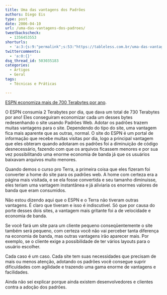 ```yaml
---
title: Uma das vantagens dos Padrões
authors: Diego Eis
type: post
date: 2006-04-10
url: /uma-das-vantagens-dos-padroes/
tweetbackscheck:
  - 1356453553
shorturls:
  - 'a:3:{s:9:"permalink";s:53:"https://tableless.com.br/uma-das-vantagens-dos-padroes";s:7:"tinyurl";s:26:"https://tinyurl.com/3jhgtcd";s:4:"isgd";s:19:"https://is.gd/uOwYWk";}'
twittercomments:
  - 'a:0:{}'
dsq_thread_id: 503035183
categories:
  - Artigos
  - Geral
tags:
  - Técnicas e Práticas

---
```

[ESPN economiza mais de 700 Terabytes por ano][1].

O ESPN consumia 2 Terabytes por dia, que dava um total de 730 Terabytes por ano! Eles conseguiram economizar cada um desses bytes redesenhando o site usando Padrões Web. Adotar os padrões trazem muitas vantagens para o site. Dependendo do tipo do site, uma vantagem fica mais aparente que as outras, normal. O site do ESPN é um portal de informação que recebe muitas visitas por dia, logo a principal vantagem que eles obteram quando adotaram os padrões foi a diminuição de código desnecessário, fazendo com que os arquivos ficassem menores e por sua vez possibilitando uma enorme economia de banda já que os usuários baixavam arquivos muito menores.

Quando demos o curso pro Terra, a primeira coisa que eles fizeram foi converter a home do site para os padrões web. A home com certeza era a página mais visitada, e se ela fosse convertida e seu tamanho diminuisse, eles teriam uma vantagem instantânea e já aliviaria os enormes valores de banda que eram consumidos.

Não estou dizendo aqui que o ESPN e o Terra não tiveram outras vantagens. É claro que tiveram e isso é indiscutível. Só que por causa do porte desses dois sites, a vantagem mais gritante foi a de velocidade e economia de banda.
  
Se você fará um site para um cliente pequeno conseqüentemente o site também será pequeno, com certeza você não vai perceber tanta diferença na economia de banda, mas outras vantagens irão aparecer mais. Por exemplo, se o cliente exige a possibilidade de ter vários layouts para o usuário escolher.

Cada caso é um caso. Cada site tem suas necessidades que precisam de mais ou menos atenção, adotando os padrões você consegue suprir dificuldades com agilidade e trazendo uma gama enorme de vantagens e facilidades.
  
Ainda não sei explicar porque ainda existem desenvolvedores e clientes contra a adoção dos padrões.

 [1]: https://www.mikeindustries.com/blog/archive/2003/06/espn-interview